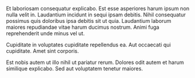 Et laboriosam consequatur explicabo. Est esse asperiores harum ipsum non nulla velit in. Laudantium incidunt in sequi ipsam debitis. Nihil consequatur possimus quis doloribus ipsa debitis sit ut quia. Laudantium laborum maiores repudiandae vitae harum ducimus nostrum. Animi fuga reprehenderit unde minus vel ut.
 Cupiditate in voluptates cupiditate repellendus ea. Aut occaecati qui cupiditate. Amet sint corporis.
 Est nobis autem ut illo nihil ut pariatur rerum. Dolores odit autem et harum similique explicabo. Sed aut voluptatem tenetur maiores.